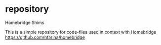 # repository
Homebridge Shims

This is a simple repository for code-files used in context with Homebridge
https://github.com/nfarina/homebridge
